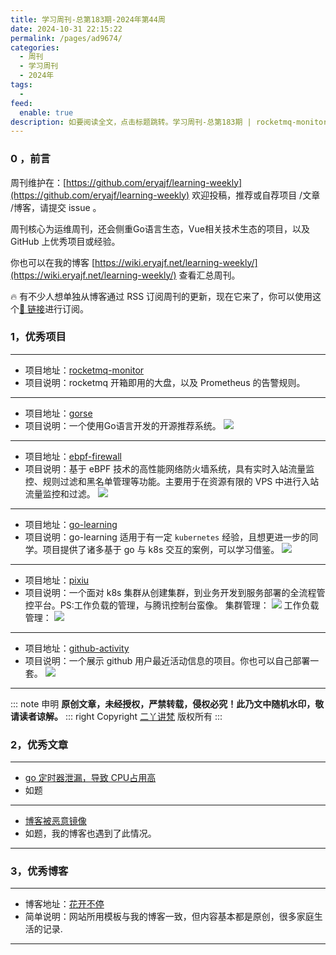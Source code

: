 ```yaml
---
title: 学习周刊-总第183期-2024年第44周
date: 2024-10-31 22:15:22
permalink: /pages/ad9674/
categories:
  - 周刊
  - 学习周刊
  - 2024年
tags:
  -
feed:
  enable: true
description: 如要阅读全文，点击标题跳转。学习周刊-总第183期 | rocketmq-monitor | gorse | ebpf-firewall | go-learning | pixiu | github-activity
---
```



### 0 ，前言

周刊维护在：[https://github.com/eryajf/learning-weekly](https://github.com/eryajf/learning-weekly)  欢迎投稿，推荐或自荐项目 /文章 /博客，请提交 issue 。

周刊核心为运维周刊，还会侧重Go语言生态，Vue相关技术生态的项目，以及 GitHub 上优秀项目或经验。

你也可以在我的博客 [https://wiki.eryajf.net/learning-weekly/](https://wiki.eryajf.net/learning-weekly/) 查看汇总周刊。

🔥 有不少人想单独从博客通过 RSS 订阅周刊的更新，现在它来了，你可以使用这个[🔗 链接](https://wiki.eryajf.net/learning-weekly.xml)进行订阅。

### 1，优秀项目

---
- 项目地址：[rocketmq-monitor](https://github.com/xxd763795151/rocketmq-monitor)
- 项目说明：rocketmq 开箱即用的大盘，以及 Prometheus 的告警规则。
---
- 项目地址：[gorse](https://github.com/gorse-io/gorse)
- 项目说明：一个使用Go语言开发的开源推荐系统。
  ![](https://t.eryajf.net/imgs/2024/10/1729610024125.webp)
---
- 项目地址：[ebpf-firewall](https://github.com/danger-dream/ebpf-firewall)
- 项目说明：基于 eBPF 技术的高性能网络防火墙系统，具有实时入站流量监控、规则过滤和黑名单管理等功能。主要用于在资源有限的 VPS 中进行入站流量监控和过滤。
  ![](https://t.eryajf.net/imgs/2024/10/1729694955676.webp)
---
- 项目地址：[go-learning](https://github.com/caoyingjunz/go-learning)
- 项目说明：go-learning 适用于有一定 `kubernetes` 经验，且想更进一步的同学。项目提供了诸多基于 go 与 k8s 交互的案例，可以学习借鉴。
  ![](https://t.eryajf.net/imgs/2024/10/1729909208150.webp)
---
- 项目地址：[pixiu](https://github.com/caoyingjunz/pixiu)
- 项目说明：一个面对 k8s 集群从创建集群，到业务开发到服务部署的全流程管控平台。PS:工作负载的管理，与腾讯控制台蛮像。
  集群管理：
  ![](https://t.eryajf.net/imgs/2024/10/1729909764162.webp)
  工作负载管理：
  ![](https://t.eryajf.net/imgs/2024/10/1729909786351.webp)
---
- 项目地址：[github-activity](https://github.com/gxr404/github-activity)
- 项目说明：一个展示 github 用户最近活动信息的项目。你也可以自己部署一套。
  ![](https://t.eryajf.net/imgs/2024/10/1730100344124.webp)
---

::: note 申明
**原创文章<Badge text='eryajf' />，未经授权，严禁转载，侵权必究！此乃文中随机水印，敬请读者谅解。**
::: right
Copyright [二丫讲梵](https://wiki.eryajf.net) 版权所有
:::

### 2，优秀文章

---
- [go 定时器泄漏，导致 CPU占用高](https://blog.csdn.net/u013272009/article/details/114579784)
- 如题
---
- [博客被恶意镜像](https://liudon.com/posts/blog-malicious-mirroring/)
- 如题，我的博客也遇到了此情况。
---
### 3，优秀博客

---
- 博客地址：[花开不停](http://www.huakaibuting.com/)
- 简单说明：网站所用模板与我的博客一致，但内容基本都是原创，很多家庭生活的记录.
---

